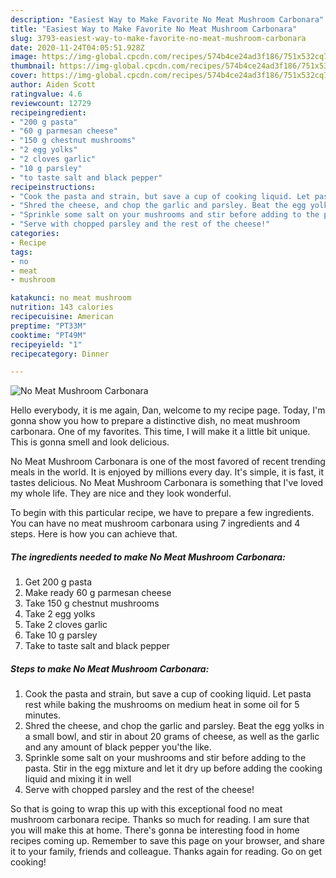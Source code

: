 ```yaml
---
description: "Easiest Way to Make Favorite No Meat Mushroom Carbonara"
title: "Easiest Way to Make Favorite No Meat Mushroom Carbonara"
slug: 3793-easiest-way-to-make-favorite-no-meat-mushroom-carbonara
date: 2020-11-24T04:05:51.928Z
image: https://img-global.cpcdn.com/recipes/574b4ce24ad3f186/751x532cq70/no-meat-mushroom-carbonara-recipe-main-photo.jpg
thumbnail: https://img-global.cpcdn.com/recipes/574b4ce24ad3f186/751x532cq70/no-meat-mushroom-carbonara-recipe-main-photo.jpg
cover: https://img-global.cpcdn.com/recipes/574b4ce24ad3f186/751x532cq70/no-meat-mushroom-carbonara-recipe-main-photo.jpg
author: Aiden Scott
ratingvalue: 4.6
reviewcount: 12729
recipeingredient:
- "200 g pasta"
- "60 g parmesan cheese"
- "150 g chestnut mushrooms"
- "2 egg yolks"
- "2 cloves garlic"
- "10 g parsley"
- "to taste salt and black pepper"
recipeinstructions:
- "Cook the pasta and strain, but save a cup of cooking liquid. Let pasta rest while baking the mushrooms on medium heat in some oil for 5 minutes."
- "Shred the cheese, and chop the garlic and parsley. Beat the egg yolks in a small bowl, and stir in about 20 grams of cheese, as well as the garlic and any amount of black pepper you&#39;the like."
- "Sprinkle some salt on your mushrooms and stir before adding to the pasta. Stir in the egg mixture and let it dry up before adding the cooking liquid and mixing it in well"
- "Serve with chopped parsley and the rest of the cheese!"
categories:
- Recipe
tags:
- no
- meat
- mushroom

katakunci: no meat mushroom 
nutrition: 143 calories
recipecuisine: American
preptime: "PT33M"
cooktime: "PT49M"
recipeyield: "1"
recipecategory: Dinner

---
```



![No Meat Mushroom Carbonara](https://img-global.cpcdn.com/recipes/574b4ce24ad3f186/751x532cq70/no-meat-mushroom-carbonara-recipe-main-photo.jpg)

Hello everybody, it is me again, Dan, welcome to my recipe page. Today, I'm gonna show you how to prepare a distinctive dish, no meat mushroom carbonara. One of my favorites. This time, I will make it a little bit unique. This is gonna smell and look delicious.

No Meat Mushroom Carbonara is one of the most favored of recent trending meals in the world. It is enjoyed by millions every day. It's simple, it is fast, it tastes delicious. No Meat Mushroom Carbonara is something that I've loved my whole life. They are nice and they look wonderful.




To begin with this particular recipe, we have to prepare a few ingredients. You can have no meat mushroom carbonara using 7 ingredients and 4 steps. Here is how you can achieve that.

<!--inarticleads1-->

##### The ingredients needed to make No Meat Mushroom Carbonara:

1. Get 200 g pasta
1. Make ready 60 g parmesan cheese
1. Take 150 g chestnut mushrooms
1. Take 2 egg yolks
1. Take 2 cloves garlic
1. Take 10 g parsley
1. Take to taste salt and black pepper




<!--inarticleads2-->

##### Steps to make No Meat Mushroom Carbonara:

1. Cook the pasta and strain, but save a cup of cooking liquid. Let pasta rest while baking the mushrooms on medium heat in some oil for 5 minutes.
1. Shred the cheese, and chop the garlic and parsley. Beat the egg yolks in a small bowl, and stir in about 20 grams of cheese, as well as the garlic and any amount of black pepper you&#39;the like.
1. Sprinkle some salt on your mushrooms and stir before adding to the pasta. Stir in the egg mixture and let it dry up before adding the cooking liquid and mixing it in well
1. Serve with chopped parsley and the rest of the cheese!




So that is going to wrap this up with this exceptional food no meat mushroom carbonara recipe. Thanks so much for reading. I am sure that you will make this at home. There's gonna be interesting food in home recipes coming up. Remember to save this page on your browser, and share it to your family, friends and colleague. Thanks again for reading. Go on get cooking!
